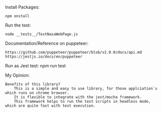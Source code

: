 Install Packages:

    npm onstall

Run the test:

    node __tests__/TestNasaWebPage.js

Documentation/Reference on puppeteer:

    https://github.com/puppeteer/puppeteer/blob/v2.0.0/docs/api.md
    https://jestjs.io/docs/en/puppeteer

Run as Jest test:
    npm run test

My Opinion:

    Benefits of this library?
        This is a simple and easy to use library, for those applciation`s which runs on chrome browser.
        It is flexible to integrate with the jest/mocha framework.
        This framework helps to run the test scripts in headless mode, which are quite fast with test execution.

